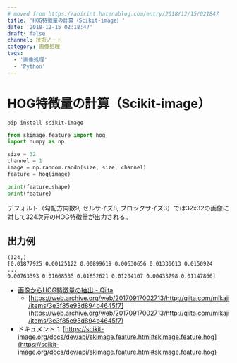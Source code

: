 ```yaml
---
# moved from https://aoirint.hatenablog.com/entry/2018/12/15/021847
title: 'HOG特徴量の計算（Scikit-image）'
date: '2018-12-15 02:18:47'
draft: false
channel: 技術ノート
category: 画像処理
tags:
  - '画像処理'
  - 'Python'
---
```

# HOG特徴量の計算（Scikit-image）

```shell
pip install scikit-image
```

```python
from skimage.feature import hog
import numpy as np

size = 32
channel = 1
image = np.random.randn(size, size, channel)
feature = hog(image)

print(feature.shape)
print(feature)
```

デフォルト（勾配方向数9, セルサイズ8, ブロックサイズ3）では32x32の画像に対して324次元のHOG特徴量が出力される。

## 出力例

```
(324,)
[0.01877925 0.00125122 0.00899619 0.00630656 0.01330613 0.0150924
...
0.00763393 0.01668535 0.01852621 0.01204107 0.00433798 0.01147866]
```

- [画像からHOG特徴量の抽出 - Qiita](https://qiita.com/mikaji/items/3e3f85e93d894b4645f7)
  - [https://web.archive.org/web/20170917002713/http://qiita.com/mikaji/items/3e3f85e93d894b4645f7](https://web.archive.org/web/20170917002713/http://qiita.com/mikaji/items/3e3f85e93d894b4645f7)
- ドキュメント： [https://scikit-image.org/docs/dev/api/skimage.feature.html#skimage.feature.hog](https://scikit-image.org/docs/dev/api/skimage.feature.html#skimage.feature.hog)
